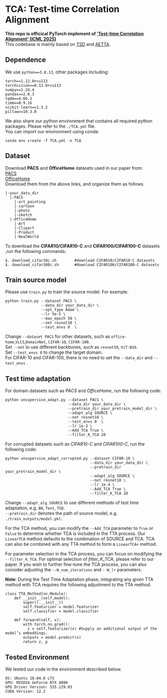 # TCA: Test-time Correlation Alignment
__This repo is officical PyTorch implement of ['Test-time Correlation Alignment' (ICML 2025)](https://arxiv.org/abs/2505.00533)__  
This codebase is mainly based on [TSD](https://github.com/SakurajimaMaiii/TSD) and [AETTA](https://github.com/taeckyung/AETTA).  
## Dependence
We use `python==3.8.13`, other packages including:
```
torch==1.12.0+cu113
torchvision==0.13.0+cu113
numpy==1.24.4
pandas==2.0.3
tqdm==4.66.2
timm==0.9.16
scikit-learn==1.3.2 
pillow==10.3.0
```
We also share our python environment that contains all required python packages. Please refer to the `./TCA.yml` file.  
You can import our environment using conda:
```
conda env create -f TCA.yml -n TCA
```
## Dataset
Download __PACS__ and __OfficeHome__ datasets used in our paper from:  
[PACS](https://drive.google.com/uc?id=1JFr8f805nMUelQWWmfnJR3y4_SYoN5Pd)  
[OfficeHome](https://drive.google.com/uc?id=1uY0pj7oFsjMxRwaD3Sxy0jgel0fsYXLC)  
Download them from the above links, and organize them as follows.  
```
|-your_data_dir
  |-PACS
    |-art_painting
    |-cartoon
    |-photo
    |-sketch
  |-OfficeHome
    |-Art
    |-Clipart
    |-Product
    |-RealWorld
```
To download the __CIFAR10/CIFAR10-C__ and __CIFAR100/CIFAR100-C__ datasets ,run the following commands:
```
$. download_cifar10c.sh        #download CIFAR10/CIFAR10-C datasets
$. download_cifar100c.sh       #download CIFAR100/CIFAR100-C datasets
```

## Train source model
Please use `train.py` to train the source model. For example:
```
python train.py --dataset PACS \
                --data_dir your_data_dir \
                --opt_type Adam \
                --lr 5e-5 \
                --max_epoch 50 \
                --net resnet18 \
                --test_envs 0  \
```
Change `--dataset PACS` for other datasets, such as `office-home`,`VLCS`,`DomainNet`, `CIFAR-10`, `CIFAR-100`.  
Set `--net` to use different backbones, such as `resnet50`, `ViT-B16`.  
Set `--test_envs 0` to change the target domain.  
For CIFAR-10 and CIFAR-100, there is no need to set the `--data_dir` and `--test_envs` .
## Test time adaptation
For domain datasets such as _PACS_ and _OfficeHome_, run the following code:
```
python unsupervise_adapt.py --dataset PACS \
                            --data_dir your_data_dir \
                            --pretrain_dir your_pretrain_model_dir \
                            --adapt_alg SOURCE \
                            --net resnet18 \
                            --test_envs 0  \
                            --lr 1e-3 \
                            --Add_TCA True \
                            --filter_K_TCA 20           
```

For corrupted datasets such as _CIFAR10-C_ and _CIFAR100-C_, run the following code:  
```
python unsupervise_adapt_corrupted.py --dataset CIFAR-10 \
                                      --data_dir your_data_dir \
                                      --pretrain_dir your_pretrain_model_dir \
                                      --adapt_alg SOURCE \ 
                                      --net resnet18 \
                                      --lr 1e-4 \
                                      --Add_TCA True \
                                      --filter_K_TCA 20 
```
Change `--adapt_alg SOURCE` to use different methods of test time adaptation, e.g.  `BN`, `Tent`, `TSD`.  
`--pretrain_dir` denotes the path of source model, e.g. `./train_outputs/model.pkl`.  

For the TCA method, you can modify the `--Add_TCA` parameter to `True` or `False` to determine whether TCA is included in the TTA process.  Our `LinearTCA` method defaults to the combination of SOURCE and TCA. TCA can also be combined with any TTA method to form a `LinearTCA+` method.  

For parameter selection in the TCA process, you can focus on modifying the `--filter_K_TCA`. For optimal selection of _filter_K_TCA_, please refer to our paper. If you wish to further fine-tune the TCA process, you can also consider adjusting the `--W_num_iterations` and `--W_lr` parameters.

**Note**: During the Test Time Adaptation phase, integrating any given TTA method with TCA requires the following adjustment to the TTA method.
```
class TTA_Method(nn.Module):
    def __init__(self,model):
        super().__init__()
        self.featurizer = model.featurizer
        self.classifier = model.classifier

    def forward(self, x):
        with torch.no_grad():
          z = self.featurizer(x) #Supply an additional output of the model’s embeddings.
        outputs = model.predict(x)
        return z, p  
```
## Tested Environment
We tested our code in the environment described below.
```
OS: Ubuntu 18.04.6 LTS
GPU: NVIDIA GeForce RTX 4090
GPU Driver Version: 535.129.03
CUDA Version: 12.2
```

